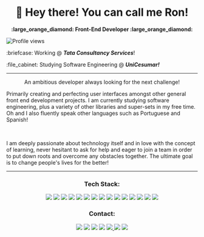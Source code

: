 <div align="center"><h1>👋 Hey there! You can call me Ron!</h1>
  <p><strong> :large_orange_diamond: Front-End Developer :large_orange_diamond: <strong</p></strong></div>

<p align="left"> <img src="https://komarev.com/ghpvc/?username=ronlopes95&color=191b1e" alt="Profile views" /> </p>

<p> :briefcase:	Working @ <b><i>Tata Consultancy Services</i></b>!</p>
<p> :file_cabinet: Studying Software Engineering @ <b><i>UniCesumar!</i></b></p>

___


<p align="center">
An ambitious developer always looking for the next challenge! </p>
<p>Primarily creating and perfecting user interfaces amongst other general front end development projects. I am currently studying software engineering, plus a variety of other libraries and super-sets in my free time. Oh and I also fluently speak other languages such as Portuguese and Spanish!</p>

<br>
<p>I am deeply passionate about technology itself and in love with the concept of learning, never hesitant to ask for help and eager to join a team in order to put down roots and overcome any obstacles together. The ultimate goal is to change people's lives for the better!</p>


___


<div align="center"><h3>Tech Stack:</h3>

<img src ="https://img.shields.io/badge/HTML-239120?style=for-the-badge&logo=html5&logoColor=white"> <img src ="https://img.shields.io/badge/CSS-239120?&style=for-the-badge&logo=css3&logoColor=white"> <img src ="https://img.shields.io/badge/JavaScript-F7DF1E?style=for-the-badge&logo=javascript&logoColor=black"> <img src ="https://img.shields.io/badge/TypeScript-007ACC?style=for-the-badge&logo=typescript&logoColor=white"> <img src ="https://img.shields.io/badge/react-%2320232a.svg?style=for-the-badge&logo=react&logoColor=%2361DAFB"> <img src ="https://img.shields.io/badge/Next-black?style=for-the-badge&logo=next.js&logoColor=white"> <img src="https://img.shields.io/badge/Redux-593D88?style=for-the-badge&logo=redux&logoColor=white"> <img src="https://img.shields.io/badge/Redux%20saga-86D46B?style=for-the-badge&logo=redux%20saga&logoColor=999999"> <img src ="https://img.shields.io/badge/Tailwind_CSS-38B2AC?style=for-the-badge&logo=tailwind-css&logoColor=white"> <img src="https://img.shields.io/badge/styled--components-DB7093?style=for-the-badge&logo=styled-components&logoColor=white"> <image src="https://img.shields.io/badge/Sass-CC6699?style=for-the-badge&logo=sass&logoColor=white"> <image src ="https://img.shields.io/badge/Vite-B73BFE?style=for-the-badge&logo=vite&logoColor=FFD62E"> <img src="https://img.shields.io/badge/Node.js-43853D?style=for-the-badge&logo=node.js&logoColor=white"> <image src="https://img.shields.io/badge/Express.js-404D59?style=for-the-badge"> <img src="https://img.shields.io/badge/MongoDB-4EA94B?style=for-the-badge&logo=mongodb&logoColor=white"> 


<h3>Contact:</h3>

<a href="https://ronaldolopes.vercel.app/"><img src="https://img.shields.io/badge/portfolio-rgb(25, 27, 30)?style=for-the-badge&logo=ko-fi&logoColor=rgb(150, 118, 228)&link=https://ronaldolopes.vercel.app/"/></a> <a href="https://docs.google.com/document/d/164jVvuxpJYVDIk6U6tl-fUaI0-dxFVcPgwAH2bRfGMk/edit?usp=sharing"><img src="https://img.shields.io/badge/resume-rgb(25, 27, 30)?style=for-the-badge&logo=ko-fi&logoColor=rgb(150, 118, 228)&link=https://docs.google.com/document/d/164jVvuxpJYVDIk6U6tl-fUaI0-dxFVcPgwAH2bRfGMk/edit"/></a>
<a href="mailto:ronaldofslopes@gmail.com"><image src = "https://img.shields.io/badge/Gmail-D14836?style=for-the-badge&logo=gmail&logoColor=white"></a> <a href="https://www.linkedin.com/in/ronaldo-figueiredo-santiago-lopes-rj/"><image src = "https://img.shields.io/badge/LinkedIn-0077B5?style=for-the-badge&logo=linkedin&logoColor=white"></a> <a href="https://www.instagram.com/ronaldolopes9256/"><image src = "https://img.shields.io/badge/Instagram-E4405F?style=for-the-badge&logo=instagram&logoColor=white"> <a href="https://api.whatsapp.com/send?phone=5521979433173"><image src = "https://img.shields.io/badge/WhatsApp-25D366?style=for-the-badge&logo=whatsapp&logoColor=white"></a> <a href="https://discord.com/users/228268125735354370"><img src="https://img.shields.io/badge/Discord-7289DA?style=for-the-badge&logo=discord&logoColor=white"></a> </div>
